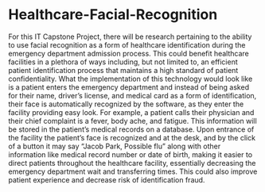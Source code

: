 # Healthcare-Facial-Recognition

For this IT Capstone Project, there will be research pertaining to the ability to use facial recognition as a form of healthcare identification during the emergency department admission process. This could benefit healthcare facilities in a plethora of ways including, but not limited to, an efficient patient identification process that maintains a high standard of patient confidentiality. What the implementation of this technology would look like is a patient enters the emergency department and instead of being asked for their name, driver’s license, and medical card as a form of identification, their face is automatically recognized by the software, as they enter the facility providing easy look. For example, a patient calls their physician and their chief complaint is a fever, body ache, and fatigue. This information will be stored in the patient’s medical records on a database. Upon entrance of the facility the patient’s face is recognized and at the desk,  and by the click of a button it may say “Jacob Park, Possible flu” along with other information like medical record number or date of birth, making it easier to direct patients throughout the healthcare facility, essentially decreasing the emergency department wait and transferring times. This could also improve patient experience and decrease risk of identification fraud. 
